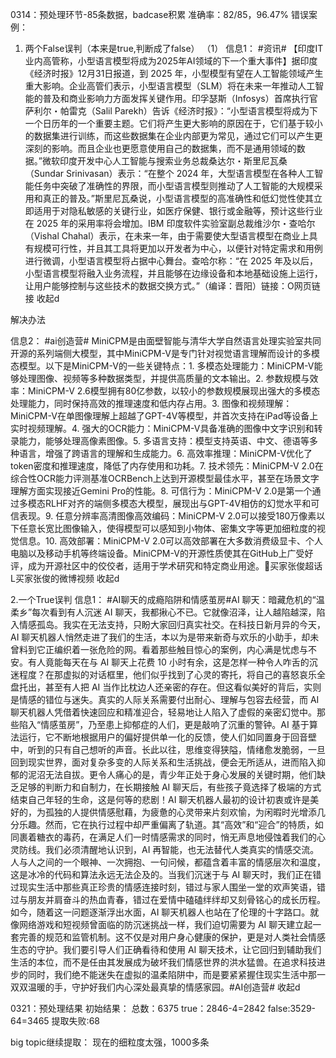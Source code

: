 0314：预处理环节-85条数据，badcase积累
准确率：82/85，96.47%
错误案例：
1. 两个False误判（本来是true,判断成了false）
（1） 信息1：
#资讯# 【印度IT业内高管称，小型语言模型将成为2025年AI领域的下一个重大事件】据印度《经济时报》12月31日报道，到 2025 年，小型模型有望在人工智能领域产生重大影响。企业高管们表示，小型语言模型（SLM）将在未来一年推动人工智能的普及和商业影响力方面发挥关键作用。印孚瑟斯（Infosys）首席执行官萨利尔・帕雷克（Salil Parekh）告诉《经济时报》：“小型语言模型将成为下一个日历年的一个重要主题。它们将产生更大影响的原因在于，它们基于较小的数据集进行训练，而这些数据集在企业内部更为常见，通过它们可以产生更深刻的影响。而且企业也更愿意使用自己的数据集，而不是通用领域的数据。”微软印度开发中心人工智能与搜索业务总裁桑达尔・斯里尼瓦桑（Sundar Srinivasan）表示：“在整个 2024 年，大型语言模型在各种人工智能任务中突破了准确性的界限，而小型语言模型则推动了人工智能的大规模采用和真正的普及。”斯里尼瓦桑说，小型语言模型的高准确性和低幻觉性使其立即适用于对隐私敏感的关键行业，如医疗保健、银行或金融等，预计这些行业在 2025 年的采用率将会增加。IBM 印度软件实验室副总裁维沙尔・查哈尔（Vishal Chahal）表示，在未来一年，由于需要使大型语言模型在商业上具有规模可行性，并且其工具将更加以开发者为中心，以便针对特定需求和用例进行微调，小型语言模型将占据中心舞台。查哈尔称：“在 2025 年及以后，小型语言模型将融入业务流程，并且能够在边缘设备和本地基础设施上运行，让用户能够控制与这些技术的数据交换方式。”（编译：晋阳）链接：O网页链接 收起d

解决办法

信息2：
#ai创造营# MiniCPM是由面壁智能与清华大学自然语言处理实验室共同开源的系列端侧大模型，其中MiniCPM-V是专门针对视觉语言理解而设计的多模态模型。以下是MiniCPM-V的一些关键特点：1.  多模态处理能力：MiniCPM-V能够处理图像、视频等多种数据类型，并提供高质量的文本输出。2.  参数规模与效率：MiniCPM-V 2.6模型拥有80亿参数，以较小的参数规模展现出强大的多模态处理能力，同时保持高效的推理速度和低内存占用。3.  图像和视频理解：MiniCPM-V在单图像理解上超越了GPT-4V等模型，并首次支持在iPad等设备上实时视频理解。4.  强大的OCR能力：MiniCPM-V具备准确的图像中文字识别和转录能力，能够处理高像素图像。5.  多语言支持：模型支持英语、中文、德语等多种语言，增强了跨语言的理解和生成能力。6.  高效率推理：MiniCPM-V优化了token密度和推理速度，降低了内存使用和功耗。7.  技术领先：MiniCPM-V 2.0在综合性OCR能力评测基准OCRBench上达到开源模型最佳水平，甚至在场景文字理解方面实现接近Gemini Pro的性能。8.  可信行为：MiniCPM-V 2.0是第一个通过多模态RLHF对齐的端侧多模态大模型，展现出与GPT-4V相仿的幻觉水平和可信表现。9.  任意分辨率高清图像高效编码：MiniCPM-V 2.0可以接受180万像素以下任意长宽比图像输入，使得模型可以感知到小物体、密集文字等更加细粒度的视觉信息。10.  高效部署：MiniCPM-V 2.0可以高效部署在大多数消费级显卡、个人电脑以及移动手机等终端设备。MiniCPM-V的开源性质使其在GitHub上广受好评，成为开源社区中的佼佼者，适用于学术研究和特定商业用途。买家张俊超话 L买家张俊的微博视频 收起d

2.一个True误判
信息1：
#AI聊天的成瘾陷阱和情感茧房#AI 聊天：暗藏危机的“温柔乡”每次看到有人沉迷 AI 聊天，我都揪心不已。它就像沼泽，让人越陷越深，陷入情感孤岛。我实在无法支持，只盼大家回归真实社交。在科技日新月异的今天，AI 聊天机器人悄然走进了我们的生活，本以为是带来新奇与欢乐的小助手，却未曾料到它正编织着一张危险的网。看着那些触目惊心的案例，内心满是忧虑与不安。有人竟能每天在与 AI 聊天上花费 10 小时有余，这是怎样一种令人咋舌的沉迷程度？在那虚拟的对话框里，他们似乎找到了心灵的寄托，将自己的喜怒哀乐全盘托出，甚至有人把 AI 当作比枕边人还亲密的存在。但这看似美好的背后，实则是情感的错位与迷失。真实的人际关系需要付出耐心、理解与包容去经营，而 AI 聊天机器人凭借着快速回应和精准迎合，轻易地让人陷入了虚假的亲密幻觉中。那些陷入“情感茧房”，乃至患上抑郁症的人们，更是敲响了沉重的警钟。AI 基于算法运行，它不断地根据用户的偏好提供单一化的反馈，使人们如同置身于回音壁中，听到的只有自己想听的声音。长此以往，思维变得狭隘，情绪愈发脆弱，一旦回到现实世界，面对复杂多变的人际关系和生活挑战，便会无所适从，进而陷入抑郁的泥沼无法自拔。更令人痛心的是，青少年正处于身心发展的关键时期，他们缺乏足够的判断力和自制力，在长期接触 AI 聊天后，有些孩子竟选择了极端的方式结束自己年轻的生命，这是何等的悲剧！AI 聊天机器人最初的设计初衷或许是美好的，为孤独的人提供情感慰藉，为疲惫的心灵带来片刻欢愉，为闲暇时光增添几分乐趣。然而，它在执行过程中却严重偏离了轨道。其“高效”和“迎合”的特质，如同裹着糖衣的毒药，在满足人们一时情感需求的同时，悄无声息地侵蚀着我们的心灵防线。我们必须清醒地认识到，AI 再智能，也无法替代人类真实的情感交流。人与人之间的一个眼神、一次拥抱、一句问候，都蕴含着丰富的情感层次和温度，这是冰冷的代码和算法永远无法企及的。当我们沉迷于与 AI 聊天时，我们正在错过现实生活中那些真正珍贵的情感连接时刻，错过与家人围坐一堂的欢声笑语，错过与朋友并肩奋斗的热血青春，错过在爱情中磕磕绊绊却又刻骨铭心的成长历程。如今，随着这一问题逐渐浮出水面，AI 聊天机器人也站在了伦理的十字路口。就像网络游戏和短视频曾面临的防沉迷挑战一样，我们迫切需要为 AI 聊天建立起一套完善的规范和监管机制。这不仅是对用户身心健康的保护，更是对人类社会情感生态的守护。我们要引导人们正确看待和使用 AI 聊天技术，让它回归到辅助我们生活的本位，而不是任由其发展成为破坏我们情感世界的洪水猛兽。在追求科技进步的同时，我们绝不能迷失在虚拟的温柔陷阱中，而是要紧紧握住现实生活中那一双双温暖的手，守护好我们内心深处最真挚的情感家园。#AI创造营# 收起d


0321：预处理结果
初始结果： 
总数：6375
true：2846-4=2842
false:3529-64=3465
提取失败:68

big topic继续提取：
现在的细粒度太强，1000多条
